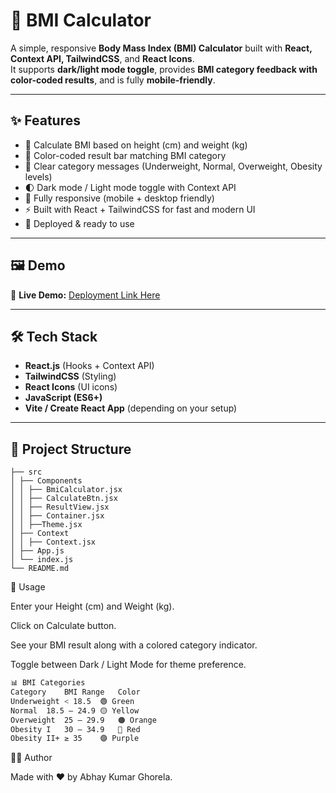 # 🧮 BMI Calculator  

A simple, responsive **Body Mass Index (BMI) Calculator** built with **React, Context API, TailwindCSS**, and **React Icons**.  
It supports **dark/light mode toggle**, provides **BMI category feedback with color-coded results**, and is fully **mobile-friendly**.  

---

## ✨ Features  

- 🎯 Calculate BMI based on height (cm) and weight (kg)  
- 🌈 Color-coded result bar matching BMI category  
- 📖 Clear category messages (Underweight, Normal, Overweight, Obesity levels)  
- 🌓 Dark mode / Light mode toggle with Context API  
- 📱 Fully responsive (mobile + desktop friendly)  
- ⚡ Built with React + TailwindCSS for fast and modern UI  
- 🚀 Deployed & ready to use  

---

## 🖼️ Demo  

🔗 **Live Demo:** [Deployment Link Here](https://bmi-calculator-one-bice.vercel.app/)  

---

## 🛠️ Tech Stack  

- **React.js** (Hooks + Context API)  
- **TailwindCSS** (Styling)  
- **React Icons** (UI icons)  
- **JavaScript (ES6+)**  
- **Vite / Create React App** (depending on your setup)  

---

## 📂 Project Structure  
```baseh
├── src
│ ├── Components
│ │ ├── BmiCalculator.jsx
│ │ ├── CalculateBtn.jsx
│ │ ├── ResultView.jsx
│ │ ├── Container.jsx
│ │ ├──Theme.jsx
│ ├── Context
│ │ ├── Context.jsx
│ ├── App.js
│ └── index.js
└── README.md
```

📖 Usage

Enter your Height (cm) and Weight (kg).

Click on Calculate button.

See your BMI result along with a colored category indicator.

Toggle between Dark / Light Mode for theme preference.

```bash
📊 BMI Categories
Category	BMI Range	Color
Underweight	< 18.5	🟢 Green
Normal	18.5 – 24.9	🟡 Yellow
Overweight	25 – 29.9	🟠 Orange
Obesity I	30 – 34.9	🔴 Red
Obesity II+	≥ 35	🟣 Purple

```


👨‍💻 Author

Made with ❤️ by Abhay Kumar Ghorela.